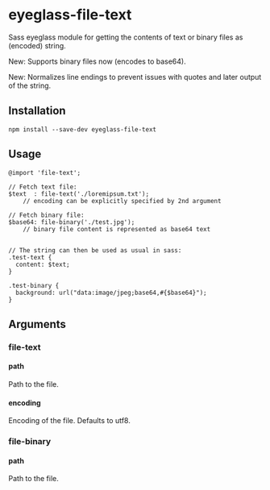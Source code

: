 # eyeglass-file-text

Sass eyeglass module for getting the contents of text or binary files as (encoded) string.


New: Supports binary files now (encodes to base64).

New: Normalizes line endings to prevent issues with quotes and later output of the string.



Installation
------------
````
npm install --save-dev eyeglass-file-text
````


Usage
-----
````
@import 'file-text';

// Fetch text file:
$text  : file-text('./loremipsum.txt');
    // encoding can be explicitly specified by 2nd argument

// Fetch binary file:
$base64: file-binary('./test.jpg');
    // binary file content is represented as base64 text


// The string can then be used as usual in sass:
.test-text {
  content: $text;
}

.test-binary {
  background: url("data:image/jpeg;base64,#{$base64}");
}
````


Arguments
---------
### file-text
#### path
Path to the file.

#### encoding
Encoding of the file.
Defaults to utf8.


### file-binary
#### path
Path to the file.
